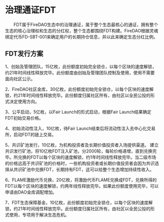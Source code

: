 # 治理通证FDT

&emsp;&emsp;FDT属于FireDAO生态中的治理通证，属于整个生态最核心的通证，拥有整个生态的核心治理权和生态的分红权，整个生态都围绕FDT构建。FireDAO根据灵魂绑定代币FD-SBT-001来确定用户的长期持仓信息，并以此来确定生态分红比例。

## FDT发行方案

1、创始及管理团队，15亿枚，此份额度初始完全锁仓，以每个区块的速度解锁，约21年时间线性释放完毕。此份额度由创始及管理团队控制及使用，使用不需要面向社区公示。

2、FireDAO社区金库，30亿枚，此份额度初始完全锁仓，以每个区块的速度解锁，约21年时间线性释放完毕。此份额度归属社区所有，由社区以全民公投的形式决定使用方向。

3、公平启动，5亿枚，以Fair Launch的形式启动，根据Fair Launch结果确定FDT初始交易价格。

4、初始流动性注入，10亿枚，待Fair Launch结束后将流动性注入去中心化交易所，启动FDT的链上交易。

5、共识矿池发行，10亿枚，为机构投资者及长期价值投资者入场提供渠道。
建立共识发行矿池，将10亿枚FDT注入矿池，分2000轮，每轮价格递增，直到兑换完毕。所兑换的FDT以每个区块的速度解锁，约1年时间线性释放完毕。当二级市场的价格远高于共识矿池的价格时，一些机构投资者或长期价值投资者会因为共识选择从共识矿池中兑换FDT，长期持有FDT，这可以给整个生态增加持续性收入。

6、FLAME激励代币兑换，20亿枚，将激励代币FLAME兑换成FDT，兑换所得的FDT以每个区块的速度解锁，约两年线性释放完毕。如果此份额度使用完毕，可以申请由DAO金库调配增加。

7、FDT生态保障基金，10亿枚，此份额度初始完全锁仓，以每个区块的速度解锁，约21年时间线性释放完毕。此份额度归属社区所有，由社区以全民公投的形式使用，专项用于解决生态危机。